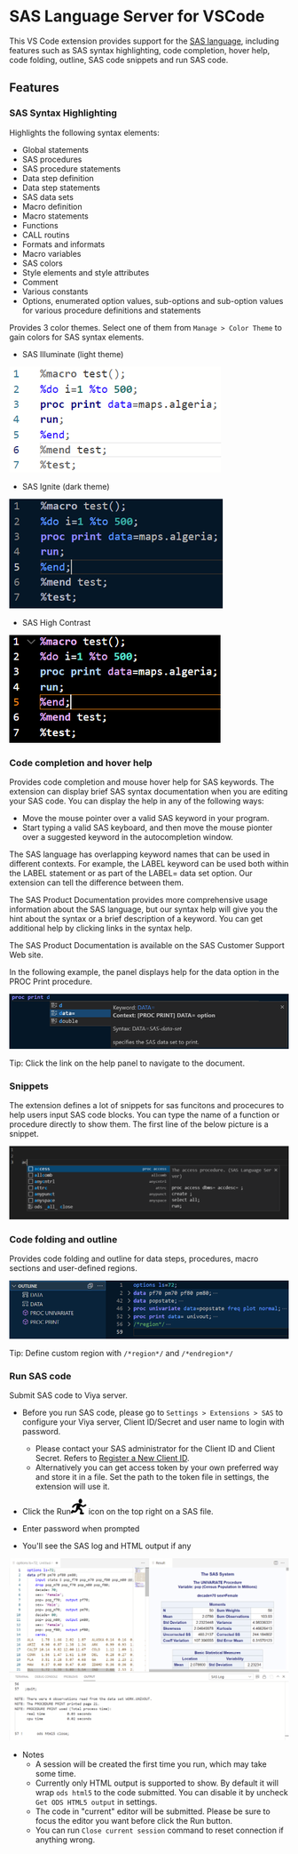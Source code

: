 # SAS Language Server for VSCode

This VS Code extension provides support for the [SAS language](https://www.sas.com), including features such as SAS syntax highlighting, code completion, hover help, code folding, outline, SAS code snippets and run SAS code.

## Features

### SAS Syntax Highlighting

Highlights the following syntax elements:

- Global statements
- SAS procedures
- SAS procedure statements
- Data step definition
- Data step statements
- SAS data sets
- Macro definition
- Macro statements
- Functions
- CALL routins
- Formats and informats
- Macro variables
- SAS colors
- Style elements and style attributes
- Comment
- Various constants
- Options, enumerated option values, sub-options and sub-option values for various procedure definitions and statements

Provides 3 color themes. Select one of them from `Manage > Color Theme` to gain colors for SAS syntax elements.

- SAS Illuminate (light theme)

<img src="doc/images/Illuminate.PNG"/>

- SAS Ignite (dark theme)

<img src="doc/images/Ignite.PNG"/>

- SAS High Contrast

<img src="doc/images/HighContrast.PNG"/>

### Code completion and hover help

Provides code completion and mouse hover help for SAS keywords. The extension can display brief SAS syntax documentation when you are editing your SAS code. You can display the help in any of the following ways:

- Move the mouse pointer over a valid SAS keyword in your program.
- Start typing a valid SAS keyboard, and then move the mouse pionter over a suggested keyword in the autocompletion window.

The SAS language has overlapping keyword names that can be used in different contexts. For example, the LABEL keyword can be used both within the LABEL statement or as part of the LABEL= data set option. Our extension can tell the difference between them.

The SAS Product Documentation provides more comprehensive usage information about the SAS language, but our syntax help will give you the hint about the syntax or a brief description of a keyword. You can get additional help by clicking links in the syntax help.

The SAS Product Documentation is available on the SAS Customer Support Web site.

In the following example, the panel displays help for the data option in the PROC Print procedure.

<img src="doc/images/CodeCompletion.PNG"/>

Tip: Click the link on the help panel to navigate to the document.

### Snippets

The extension defines a lot of snippets for sas funcitons and procecures to help users input SAS code blocks. You can type the name of a function or procedure directly to show them. The first line of the below picture is a snippet.

<img src="doc/images/Snippets.PNG"/>

### Code folding and outline

Provides code folding and outline for data steps, procedures, macro sections and user-defined regions.

<img src="doc/images/Folding.PNG"/>

Tip: Define custom region with `/*region*/` and `/*endregion*/`

### Run SAS code

Submit SAS code to Viya server.

- Before you run SAS code, please go to `Settings > Extensions > SAS` to configure your Viya server, Client ID/Secret and user name to login with password.

  - Please contact your SAS administrator for the Client ID and Client Secret. Refers to [Register a New Client ID](https://go.documentation.sas.com/doc/en/sasadmincdc/v_019/calauthmdl/p1gq6q7zzt52win1jwhc2b5kuc1z.htm#n0brttsp1nuzzkn1njvr535txk86).
  - Alternatively you can get access token by your own preferred way and store it in a file. Set the path to the token file in settings, the extension will use it.

- Click the Run<img src="icons/light/submitSASCode.svg"/> icon on the top right on a SAS file.
- Enter password when prompted
- You'll see the SAS log and HTML output if any

<img src="doc/images/RunResult.PNG"/>

- Notes
  - A session will be created the first time you run, which may take some time.
  - Currently only HTML output is supported to show. By default it will wrap `ods html5` to the code submitted. You can disable it by uncheck `Get ODS HTML5 output` in settings.
  - The code in "current" editor will be submitted. Please be sure to focus the editor you want before click the Run button.
  - You can run `Close current session` command to reset connection if anything wrong.
